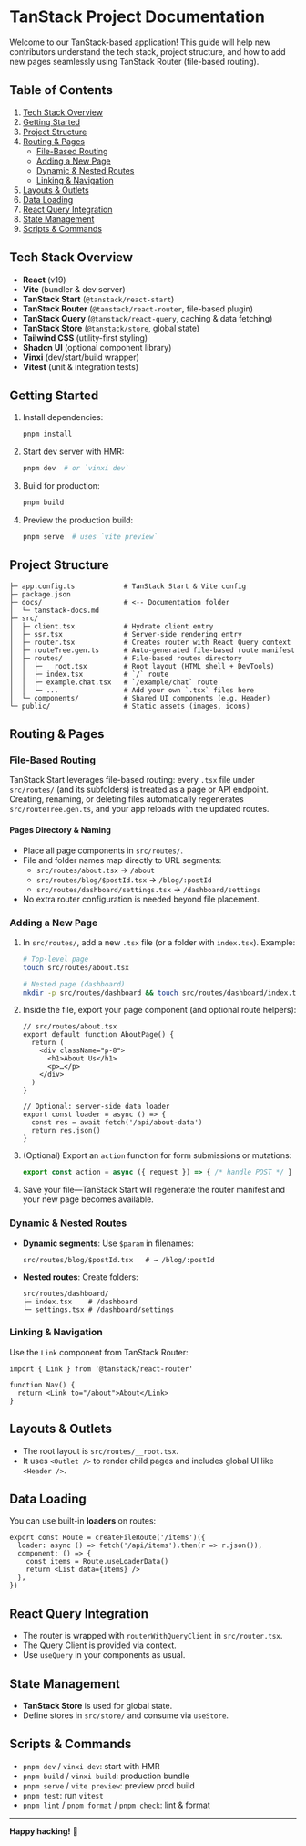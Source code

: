  # TanStack Project Documentation

 Welcome to our TanStack-based application! This guide will help new contributors understand the tech stack,
 project structure, and how to add new pages seamlessly using TanStack Router (file-based routing).

 ## Table of Contents
 1. [Tech Stack Overview](#tech-stack-overview)
 2. [Getting Started](#getting-started)
 3. [Project Structure](#project-structure)
 4. [Routing & Pages](#routing--pages)
    - [File-Based Routing](#file-based-routing)
    - [Adding a New Page](#adding-a-new-page)
    - [Dynamic & Nested Routes](#dynamic--nested-routes)
    - [Linking & Navigation](#linking--navigation)
 5. [Layouts & Outlets](#layouts--outlets)
 6. [Data Loading](#data-loading)
 7. [React Query Integration](#react-query-integration)
 8. [State Management](#state-management)
 9. [Scripts & Commands](#scripts--commands)

 ## Tech Stack Overview
 - **React** (v19)
 - **Vite** (bundler & dev server)
 - **TanStack Start** (`@tanstack/react-start`)
 - **TanStack Router** (`@tanstack/react-router`, file-based plugin)
 - **TanStack Query** (`@tanstack/react-query`, caching & data fetching)
 - **TanStack Store** (`@tanstack/store`, global state)
 - **Tailwind CSS** (utility-first styling)
 - **Shadcn UI** (optional component library)
 - **Vinxi** (dev/start/build wrapper)
 - **Vitest** (unit & integration tests)

 ## Getting Started
 1. Install dependencies:
    ```bash
    pnpm install
    ```
 2. Start dev server with HMR:
    ```bash
    pnpm dev  # or `vinxi dev`
    ```
 3. Build for production:
    ```bash
    pnpm build
    ```
 4. Preview the production build:
    ```bash
    pnpm serve  # uses `vite preview`
    ```

 ## Project Structure
 ```text
 ├─ app.config.ts            # TanStack Start & Vite config
 ├─ package.json
 ├─ docs/                    # <-- Documentation folder
 │  └─ tanstack-docs.md
 ├─ src/
 │  ├─ client.tsx            # Hydrate client entry
 │  ├─ ssr.tsx               # Server-side rendering entry
 │  ├─ router.tsx            # Creates router with React Query context
 │  ├─ routeTree.gen.ts      # Auto-generated file-based route manifest
 │  ├─ routes/               # File-based routes directory
 │  │  ├─ __root.tsx         # Root layout (HTML shell + DevTools)
 │  │  ├─ index.tsx          # `/` route
 │  │  ├─ example.chat.tsx   # `/example/chat` route
 │  │  └─ ...                # Add your own `.tsx` files here
 │  └─ components/           # Shared UI components (e.g. Header)
 └─ public/                  # Static assets (images, icons)
 ```

 ## Routing & Pages

 ### File-Based Routing
 TanStack Start leverages file-based routing: every `.tsx` file under `src/routes/` (and its subfolders)
 is treated as a page or API endpoint. Creating, renaming, or deleting files automatically regenerates
 `src/routeTree.gen.ts`, and your app reloads with the updated routes.

 #### Pages Directory & Naming
- Place all page components in `src/routes/`.
- File and folder names map directly to URL segments:
  - `src/routes/about.tsx` → `/about`
  - `src/routes/blog/$postId.tsx` → `/blog/:postId`
  - `src/routes/dashboard/settings.tsx` → `/dashboard/settings`
- No extra router configuration is needed beyond file placement.

 ### Adding a New Page
 1. In `src/routes/`, add a new `.tsx` file (or a folder with `index.tsx`).
    Example:
    ```bash
    # Top-level page
    touch src/routes/about.tsx

    # Nested page (dashboard)
    mkdir -p src/routes/dashboard && touch src/routes/dashboard/index.tsx
    ```
 2. Inside the file, export your page component (and optional route helpers):
    ```tsx
    // src/routes/about.tsx
    export default function AboutPage() {
      return (
        <div className="p-8">
          <h1>About Us</h1>
          <p>…</p>
        </div>
      )
    }

    // Optional: server-side data loader
    export const loader = async () => {
      const res = await fetch('/api/about-data')
      return res.json()
    }
    ```
 3. (Optional) Export an `action` function for form submissions or mutations:
    ```ts
    export const action = async ({ request }) => { /* handle POST */ }
    ```
 4. Save your file—TanStack Start will regenerate the router manifest and your new page becomes available.

 ### Dynamic & Nested Routes
 - **Dynamic segments**: Use `$param` in filenames:
   ```text
   src/routes/blog/$postId.tsx   # → /blog/:postId
   ```
 - **Nested routes**: Create folders:
   ```text
   src/routes/dashboard/
   ├─ index.tsx    # /dashboard
   └─ settings.tsx # /dashboard/settings
   ```

 ### Linking & Navigation
 Use the `Link` component from TanStack Router:
 ```tsx
 import { Link } from '@tanstack/react-router'

 function Nav() {
   return <Link to="/about">About</Link>
 }
 ```

 ## Layouts & Outlets
 - The root layout is `src/routes/__root.tsx`.
 - It uses `<Outlet />` to render child pages and includes global UI like `<Header />`.

 ## Data Loading
 You can use built-in **loaders** on routes:
 ```tsx
 export const Route = createFileRoute('/items')({
   loader: async () => fetch('/api/items').then(r => r.json()),
   component: () => {
     const items = Route.useLoaderData()
     return <List data={items} />
   },
 })
 ```

 ## React Query Integration
 - The router is wrapped with `routerWithQueryClient` in `src/router.tsx`.
 - The Query Client is provided via context.
 - Use `useQuery` in your components as usual.

 ## State Management
 - **TanStack Store** is used for global state.
 - Define stores in `src/store/` and consume via `useStore`.

 ## Scripts & Commands
 - `pnpm dev` / `vinxi dev`: start with HMR
 - `pnpm build` / `vinxi build`: production bundle
 - `pnpm serve` / `vite preview`: preview prod build
 - `pnpm test`: run `vitest`
 - `pnpm lint` / `pnpm format` / `pnpm check`: lint & format

 ---
 **Happy hacking!** 🎉